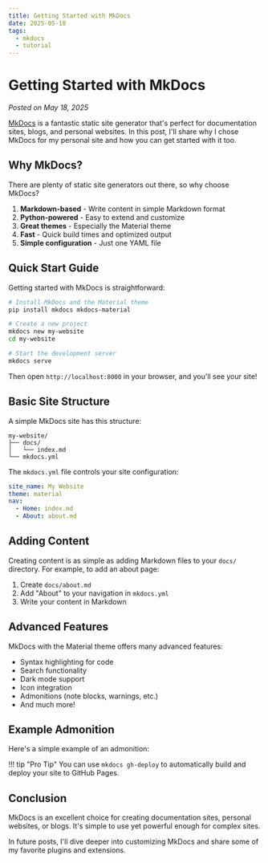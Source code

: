 ```yaml
---
title: Getting Started with MkDocs
date: 2025-05-18
tags:
  - mkdocs
  - tutorial
---
```


# Getting Started with MkDocs

*Posted on May 18, 2025*

[MkDocs](https://www.mkdocs.org/) is a fantastic static site generator that's perfect for documentation sites, blogs, and personal websites. In this post, I'll share why I chose MkDocs for my personal site and how you can get started with it too.

## Why MkDocs?

There are plenty of static site generators out there, so why choose MkDocs?

1. **Markdown-based** - Write content in simple Markdown format
2. **Python-powered** - Easy to extend and customize
3. **Great themes** - Especially the Material theme
4. **Fast** - Quick build times and optimized output
5. **Simple configuration** - Just one YAML file

## Quick Start Guide

Getting started with MkDocs is straightforward:

```bash
# Install MkDocs and the Material theme
pip install mkdocs mkdocs-material

# Create a new project
mkdocs new my-website
cd my-website

# Start the development server
mkdocs serve
```

Then open `http://localhost:8000` in your browser, and you'll see your site!

## Basic Site Structure

A simple MkDocs site has this structure:

```
my-website/
├── docs/
│   └── index.md
└── mkdocs.yml
```

The `mkdocs.yml` file controls your site configuration:

```yaml
site_name: My Website
theme: material
nav:
  - Home: index.md
  - About: about.md
```

## Adding Content

Creating content is as simple as adding Markdown files to your `docs/` directory. For example, to add an about page:

1. Create `docs/about.md`
2. Add "About" to your navigation in `mkdocs.yml`
3. Write your content in Markdown

## Advanced Features

MkDocs with the Material theme offers many advanced features:

- Syntax highlighting for code
- Search functionality
- Dark mode support
- Icon integration
- Admonitions (note blocks, warnings, etc.)
- And much more!

## Example Admonition

Here's a simple example of an admonition:

!!! tip "Pro Tip"
    You can use `mkdocs gh-deploy` to automatically build and deploy your site to GitHub Pages.

## Conclusion

MkDocs is an excellent choice for creating documentation sites, personal websites, or blogs. It's simple to use yet powerful enough for complex sites.

In future posts, I'll dive deeper into customizing MkDocs and share some of my favorite plugins and extensions.
